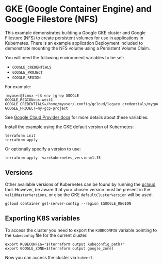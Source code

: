 # GKE (Google Container Engine) and Google Filestore (NFS)

This example demonstrates building a Google GKE cluster and Google Filestore (NFS) to create persistent volumes for use in applications in Kubernetes. There is an example application Deployment included to demonstrate mounting the NFS volume using a Persistent Volume Claim.

You will need the following environment variables to be set:

 - `GOOGLE_CREDENTIALS`
 - `GOOGLE_PROJECT`
 - `GOOGLE_REGION`

For example:
```
[myuser@linux ~]$ env |grep GOOGLE
GOOGLE_REGION=us-west1
GOOGLE_CREDENTIALS=/home/myuser/.config/gcloud/legacy_credentials/mygoogleuser/adc.json
GOOGLE_PROJECT=my-gcp-project
```

See [Google Cloud Provider docs](https://www.terraform.io/docs/providers/google/index.html#configuration-reference) for more details about these variables.

Install the example using the GKE default version of Kubernetes:
```
terraform init
terraform apply
```

Or optionally specify a version to use:
```
terraform apply -var=kubernetes_version=1.15
```

## Versions

Other available versions of Kubernetes can be found by running the [gcloud](https://cloud.google.com/sdk/docs#install_the_latest_cloud_tools_version_cloudsdk_current_version) tool. However, be aware that your chosen version must be present in the `validMasterVersions`, or else the GKE `defaultClusterVersion` will be used.

```
gcloud container get-server-config --region $GOOGLE_REGION
```

## Exporting K8S variables
To access the cluster you need to export the `KUBECONFIG` variable pointing to the `kubeconfig` file for the current cluster.
```
export KUBECONFIG="$(terraform output kubeconfig_path)"
export GOOGLE_ZONE=$(terraform output google_zone)
```

Now you can access the cluster via `kubectl`.

